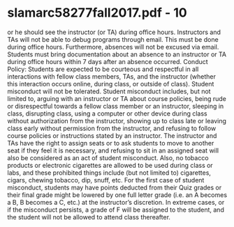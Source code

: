 # slamarc58277fall2017.pdf - 10

or he should see the instructor (or TA) during office hours. Instructors and TAs will not be able to debug
programs through email. This must be done during office hours. Furthermore, absences will not be excused
via email. Students must bring documentation about an absence to an instructor or TA during office hours
within 7 days after an absence occurred.
Conduct Policy: Students are expected to be courteous and respectful in all interactions with fellow class
members, TAs, and the instructor (whether this interaction occurs online, during class, or outside of class).
Student misconduct will not be tolerated. Student misconduct includes, but not limited to, arguing with
an instructor or TA about course policies, being rude or disrespectful towards a fellow class member or
an instructor, sleeping in class, disrupting class, using a computer or other device during class without
authorization from the instructor, showing up to class late or leaving class early without permission from
the instructor, and refusing to follow course policies or instructions stated by an instructor. The instructor
and TAs have the right to assign seats or to ask students to move to another seat if they feel it is necessary,
and refusing to sit in an assigned seat will also be considered as an act of student misconduct. Also, no
tobacco products or electronic cigarettes are allowed to be used during class or labs, and these prohibited
things include (but not limited to) cigarettes, cigars, chewing tobacco, dip, snuff, etc. For the first case of
student misconduct, students may have points deducted from their Quiz grades or their final grade might be
lowered by one full letter grade (i.e. an A becomes a B, B becomes a C, etc.) at the instructor’s discretion.
In extreme cases, or if the misconduct persists, a grade of F will be assigned to the student, and the student
will not be allowed to attend class thereafter.